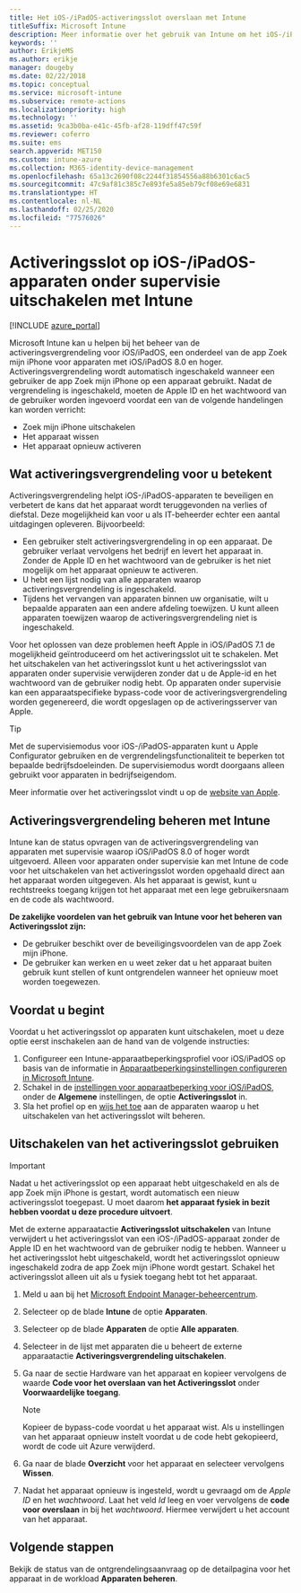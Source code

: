 ```yaml
---
title: Het iOS-/iPadOS-activeringsslot overslaan met Intune
titleSuffix: Microsoft Intune
description: Meer informatie over het gebruik van Intune om het iOS-/iPadOS-activeringslot over te slaan voor toegang tot vergrendelde apparaten.
keywords: ''
author: ErikjeMS
ms.author: erikje
manager: dougeby
ms.date: 02/22/2018
ms.topic: conceptual
ms.service: microsoft-intune
ms.subservice: remote-actions
ms.localizationpriority: high
ms.technology: ''
ms.assetid: 9ca3b0ba-e41c-45fb-af28-119dff47c59f
ms.reviewer: coferro
ms.suite: ems
search.appverid: MET150
ms.custom: intune-azure
ms.collection: M365-identity-device-management
ms.openlocfilehash: 65a13c2690f08c2244f31854556a88b6301c6ac5
ms.sourcegitcommit: 47c9af81c385c7e893fe5a85eb79cf08e69e6831
ms.translationtype: HT
ms.contentlocale: nl-NL
ms.lasthandoff: 02/25/2020
ms.locfileid: "77576026"
---
```

# <a name="disable-activation-lock-on-supervised-iosipados-devices-with-intune"></a>Activeringsslot op iOS-/iPadOS-apparaten onder supervisie uitschakelen met Intune


[!INCLUDE [azure_portal](../includes/azure_portal.md)]

Microsoft Intune kan u helpen bij het beheer van de activeringsvergrendeling voor iOS/iPadOS, een onderdeel van de app Zoek mijn iPhone voor apparaten met iOS/iPadOS 8.0 en hoger. Activeringsvergrendeling wordt automatisch ingeschakeld wanneer een gebruiker de app Zoek mijn iPhone op een apparaat gebruikt. Nadat de vergrendeling is ingeschakeld, moeten de Apple ID en het wachtwoord van de gebruiker worden ingevoerd voordat een van de volgende handelingen kan worden verricht:

- Zoek mijn iPhone uitschakelen
- Het apparaat wissen
- Het apparaat opnieuw activeren

## <a name="how-activation-lock-affects-you"></a>Wat activeringsvergrendeling voor u betekent

Activeringsvergrendeling helpt iOS-/iPadOS-apparaten te beveiligen en verbetert de kans dat het apparaat wordt teruggevonden na verlies of diefstal. Deze mogelijkheid kan voor u als IT-beheerder echter een aantal uitdagingen opleveren. Bijvoorbeeld:

- Een gebruiker stelt activeringsvergrendeling in op een apparaat. De gebruiker verlaat vervolgens het bedrijf en levert het apparaat in. Zonder de Apple ID en het wachtwoord van de gebruiker is het niet mogelijk om het apparaat opnieuw te activeren.
- U hebt een lijst nodig van alle apparaten waarop activeringsvergrendeling is ingeschakeld.
- Tijdens het vervangen van apparaten binnen uw organisatie, wilt u bepaalde apparaten aan een andere afdeling toewijzen. U kunt alleen apparaten toewijzen waarop de activeringsvergrendeling niet is ingeschakeld.

Voor het oplossen van deze problemen heeft Apple in iOS/iPadOS 7.1 de mogelijkheid geïntroduceerd om het activeringsslot uit te schakelen. Met het uitschakelen van het activeringsslot kunt u het activeringsslot van apparaten onder supervisie verwijderen zonder dat u de Apple-id en het wachtwoord van de gebruiker nodig hebt. Op apparaten onder supervisie kan een apparaatspecifieke bypass-code voor de activeringsvergrendeling worden gegenereerd, die wordt opgeslagen op de activeringsserver van Apple.

>[!TIP]
>Met de supervisiemodus voor iOS-/iPadOS-apparaten kunt u Apple Configurator gebruiken en de vergrendelingsfunctionaliteit te beperken tot bepaalde bedrijfsdoeleinden. De supervisiemodus wordt doorgaans alleen gebruikt voor apparaten in bedrijfseigendom.

Meer informatie over het activeringsslot vindt u op de [website van Apple](https://support.apple.com/HT201365).

## <a name="how-intune-helps-you-manage-activation-lock"></a>Activeringsvergrendeling beheren met Intune
Intune kan de status opvragen van de activeringsvergrendeling van apparaten met supervisie waarop iOS/iPadOS 8.0 of hoger wordt uitgevoerd. Alleen voor apparaten onder supervisie kan met Intune de code voor het uitschakelen van het activeringsslot worden opgehaald direct aan het apparaat worden uitgegeven. Als het apparaat is gewist, kunt u rechtstreeks toegang krijgen tot het apparaat met een lege gebruikersnaam en de code als wachtwoord.

**De zakelijke voordelen van het gebruik van Intune voor het beheren van Activeringsslot zijn:**

- De gebruiker beschikt over de beveiligingsvoordelen van de app Zoek mijn iPhone.
- De gebruiker kan werken en u weet zeker dat u het apparaat buiten gebruik kunt stellen of kunt ontgrendelen wanneer het opnieuw moet worden toegewezen.

## <a name="before-you-start"></a>Voordat u begint
Voordat u het activeringsslot op apparaten kunt uitschakelen, moet u deze optie eerst inschakelen aan de hand van de volgende instructies:

1. Configureer een Intune-apparaatbeperkingsprofiel voor iOS/iPadOS op basis van de informatie in [Apparaatbeperkingsinstellingen configureren in Microsoft Intune](/intune-azure/configure-devices/how-to-configure-device-restrictions).
2. Schakel in de [instellingen voor apparaatbeperking voor iOS/iPadOS](../configuration/device-restrictions-ios.md), onder de **Algemene** instellingen, de optie **Activeringsslot** in.
3. Sla het profiel op en [wijs het toe](../configuration/device-profile-assign.md) aan de apparaten waarop u het uitschakelen van het activeringsslot wilt beheren.


## <a name="how-to-use-disable-activation-lock"></a>Uitschakelen van het activeringsslot gebruiken

>[!IMPORTANT]
>Nadat u het activeringsslot op een apparaat hebt uitgeschakeld en als de app Zoek mijn iPhone is gestart, wordt automatisch een nieuw activeringsslot toegepast. U moet daarom **het apparaat fysiek in bezit hebben voordat u deze procedure uitvoert**.

Met de externe apparaatactie **Activeringsslot uitschakelen** van Intune verwijdert u het activeringsslot van een iOS-/iPadOS-apparaat zonder de Apple ID en het wachtwoord van de gebruiker nodig te hebben. Wanneer u het activeringsslot hebt uitgeschakeld, wordt het activeringsslot opnieuw ingeschakeld zodra de app Zoek mijn iPhone wordt gestart. Schakel het activeringsslot alleen uit als u fysiek toegang hebt tot het apparaat.

1. Meld u aan bij het [Microsoft Endpoint Manager-beheercentrum](https://go.microsoft.com/fwlink/?linkid=2109431).
3. Selecteer op de blade **Intune** de optie **Apparaten**.
4. Selecteer op de blade **Apparaten** de optie **Alle apparaten**.
5. Selecteer in de lijst met apparaten die u beheert de externe apparaatactie **Activeringsvergrendeling uitschakelen**.
6. Ga naar de sectie Hardware van het apparaat en kopieer vervolgens de waarde **Code voor het overslaan van het Activeringsslot** onder **Voorwaardelijke toegang**.

    >[!NOTE]
    >Kopieer de bypass-code voordat u het apparaat wist. Als u instellingen van het apparaat opnieuw instelt voordat u de code hebt gekopieerd, wordt de code uit Azure verwijderd.

7. Ga naar de blade **Overzicht** voor het apparaat en selecteer vervolgens **Wissen**.
8. Nadat het apparaat opnieuw is ingesteld, wordt u gevraagd om de *Apple ID* en het *wachtwoord*. Laat het veld *Id* leeg en voer vervolgens de **code voor overslaan** in bij het *wachtwoord*. Hiermee verwijdert u het account van het apparaat. 


## <a name="next-steps"></a>Volgende stappen

Bekijk de status van de ontgrendelingsaanvraag op de detailpagina voor het apparaat in de workload **Apparaten beheren**.

